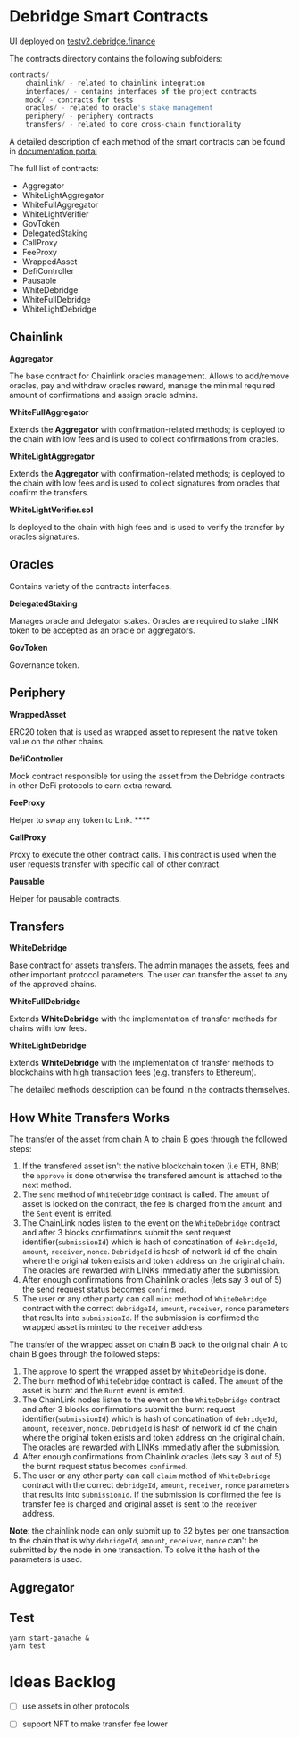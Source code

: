 # Debridge Smart Contracts

UI deployed on [testv2.debridge.finance](https://testv2.debridge.finance/)

The contracts directory contains the following subfolders:

```jsx
contracts/
	chainlink/ - related to chainlink integration
	interfaces/ - contains interfaces of the project contracts        
	mock/ - contracts for tests            
	oracles/ - related to oracle's stake management        
	periphery/ - periphery contracts
	transfers/ - related to core cross-chain functionality
```
A detailed description of each method of the smart contracts can be found in [documentation portal](https://docs.debridge.finance/smart-contracts/whitedebridge)

The full list of contracts:

- Aggregator
- WhiteLightAggregator
- WhiteFullAggregator
- WhiteLightVerifier
- GovToken
- DelegatedStaking
- CallProxy
- FeeProxy
- WrappedAsset
- DefiController
- Pausable
- WhiteDebridge
- WhiteFullDebridge
- WhiteLightDebridge

## Chainlink

**Aggregator**

The base contract for Chainlink oracles management. Allows to add/remove oracles, pay and withdraw oracles reward, manage the minimal required amount of confirmations and assign oracle admins.

**WhiteFullAggregator**         

Extends the **Aggregator** with confirmation-related methods; is deployed to the chain with low fees and is used to collect confirmations from oracles. 

**WhiteLightAggregator**

Extends the **Aggregator** with confirmation-related methods; is deployed to the chain with low fees and is used to collect signatures from oracles that confirm the transfers. 

**WhiteLightVerifier.sol**

Is deployed to the chain with high fees and is used to verify the transfer by oracles signatures. 

## Oracles

Contains variety of the contracts interfaces.

**DelegatedStaking**

Manages oracle and delegator stakes. Oracles are required to stake LINK token to be accepted as an oracle on aggregators.

**GovToken**

Governance token.

## Periphery

**WrappedAsset**

ERC20 token that is used as wrapped asset to represent the native token value on the other chains.

**DefiController**      

Mock contract responsible for using the asset from the Debridge contracts in other DeFi protocols to earn extra reward.

**FeeProxy** 

Helper to swap any token to Link.           ****

**CallProxy**           

Proxy to execute the other contract calls. This contract is used when the user requests transfer with specific call of other contract.  

**Pausable**

Helper for pausable contracts.

## Transfers

**WhiteDebridge**

Base contract for assets transfers. The admin manages the assets, fees and other important protocol parameters. The user can transfer the asset to any of the approved chains. 

**WhiteFullDebridge**

Extends **WhiteDebridge** with the implementation of transfer methods for chains with low fees.

**WhiteLightDebridge**

Extends **WhiteDebridge** with the implementation of transfer methods to blockchains with high transaction fees (e.g. transfers to Ethereum).

The detailed methods description can be found in the contracts themselves.


## How White Transfers Works

The transfer of the asset from chain A to chain B goes through the followed steps:

1. If the transfered asset isn't the native blockchain token (i.e ETH, BNB) the `approve` is done otherwise the transfered amount is attached to the next method.
2. The `send` method of `WhiteDebridge` contract is called. The `amount` of asset is locked on the contract, the fee is charged from the `amount` and the `Sent` event is emited.
3. The ChainLink nodes listen to the event on the `WhiteDebridge` contract and after 3 blocks confirmations submit the sent request identifier(`submissionId`) which is hash of concatination of `debridgeId`, `amount`, `receiver`, `nonce`. `DebridgeId` is hash of network id of the chain where the original token exists and token address on the original chain. The oracles are rewarded with LINKs immediatly after the submission.
4. After enough confirmations from Chainlink oracles (lets say 3 out of 5) the send request status becomes `confirmed`.
5. The user or any other party can call `mint` method of `WhiteDebridge` contract with the correct `debridgeId`, `amount`, `receiver`, `nonce` parameters that results into `submissionId`. If the submission is confirmed the wrapped asset is minted to the `receiver` address.

The transfer of the wrapped asset on chain B back to the original chain A to chain B goes through the followed steps:

1. The `approve` to spent the wrapped asset by `WhiteDebridge` is done.
2. The `burn` method of `WhiteDebridge` contract is called. The `amount` of the asset is burnt and the `Burnt` event is emited.
3. The ChainLink nodes listen to the event on the `WhiteDebridge` contract and after 3 blocks confirmations submit the burnt request identifier(`submissionId`) which is hash of concatination of `debridgeId`, `amount`, `receiver`, `nonce`. `DebridgeId` is hash of network id of the chain where the original token exists and token address on the original chain. The oracles are rewarded with LINKs immediatly after the submission.
4. After enough confirmations from Chainlink oracles (lets say 3 out of 5) the burnt request status becomes `confirmed`.
5. The user or any other party can call `claim` method of `WhiteDebridge` contract with the correct `debridgeId`, `amount`, `receiver`, `nonce` parameters that results into `submissionId`. If the submission is confirmed the fee is transfer fee is charged and original asset is sent to the `receiver` address.

**Note**: the chainlink node can only submit up to 32 bytes per one transaction to the chain that is why `debridgeId`, `amount`, `receiver`, `nonce` can't be submitted by the node in one transaction. To solve it the hash of the parameters is used.

## Aggregator

## Test

```
yarn start-ganache &
yarn test
```

# Ideas Backlog

- [ ] use assets in other protocols

- [ ] support NFT to make transfer fee lower
